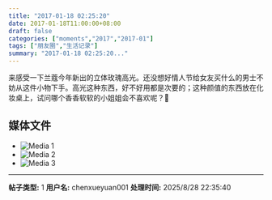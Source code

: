 ```yaml
---
title: "2017-01-18 02:25:20"
date: 2017-01-18T11:00:00+08:00
draft: false
categories: ["moments","2017","2017-01"]
tags: ["朋友圈","生活记录"]
summary: "2017-01-18 02:25:20..."
---
```


来感受一下兰蔻今年新出的立体玫瑰高光。还没想好情人节给女友买什么的男士不妨从这件小物下手。高光这种东西，好不好用都是次要的；这种颜值的东西放在化妆桌上，试问哪个香香软软的小姐姐会不喜欢呢？💖

## 媒体文件

- ![Media 1](/Moments/photos/2017-01-18/201701180225200.jpg)
- ![Media 2](/Moments/photos/2017-01-18/201701180225201.jpg)
- ![Media 3](/Moments/photos/2017-01-18/201701180225202.jpg)

---

**帖子类型:** 1
**用户名:** chenxueyuan001
**处理时间:** 2025/8/28 22:35:40